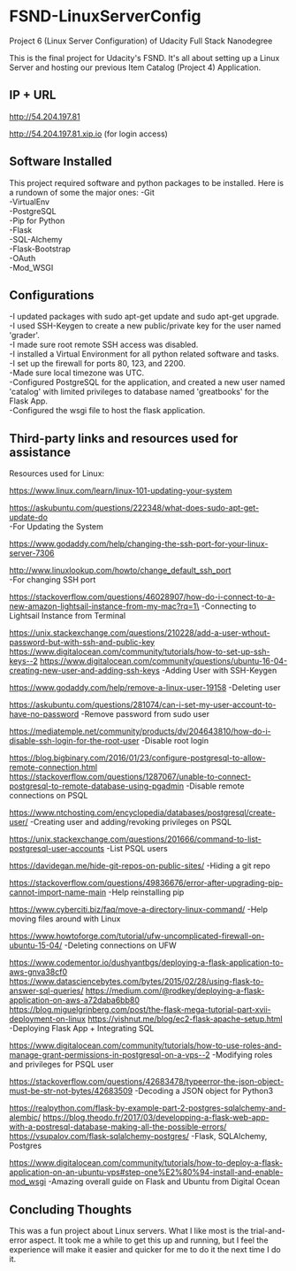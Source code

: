 # FSND-LinuxServerConfig
Project 6 (Linux Server Configuration) of Udacity Full Stack Nanodegree

This is the final project for Udacity's FSND. It's all about setting up a Linux Server and hosting our previous Item Catalog (Project 4) Application.

## IP + URL

http://54.204.197.81

http://54.204.197.81.xip.io (for login access)

## Software Installed

This project required software and python packages to be installed. Here is a rundown of some the major ones:
-Git\
-VirtualEnv\
-PostgreSQL\
-Pip for Python\
-Flask\
-SQL-Alchemy\
-Flask-Bootstrap\
-OAuth\
-Mod_WSGI

## Configurations

-I updated packages with sudo apt-get update and sudo apt-get upgrade.\
-I used SSH-Keygen to create a new public/private key for the user named 'grader'.\
-I made sure root remote SSH access was disabled.\
-I installed a Virtual Environment for all python related software and tasks.\
-I set up the firewall for ports 80, 123, and 2200.\
-Made sure local timezone was UTC.\
-Configured PostgreSQL for the application, and created a new user named 'catalog' with limited privileges to database named 'greatbooks' for the Flask App.\
-Configured the wsgi file to host the flask application.

## Third-party links and resources used for assistance

Resources used for Linux:

https://www.linux.com/learn/linux-101-updating-your-system

https://askubuntu.com/questions/222348/what-does-sudo-apt-get-update-do \
-For Updating the System

https://www.godaddy.com/help/changing-the-ssh-port-for-your-linux-server-7306

http://www.linuxlookup.com/howto/change_default_ssh_port \
-For changing SSH port

https://stackoverflow.com/questions/46028907/how-do-i-connect-to-a-new-amazon-lightsail-instance-from-my-mac?rq=1\
-Connecting to Lightsail Instance from Terminal

https://unix.stackexchange.com/questions/210228/add-a-user-wthout-password-but-with-ssh-and-public-key
https://www.digitalocean.com/community/tutorials/how-to-set-up-ssh-keys--2
https://www.digitalocean.com/community/questions/ubuntu-16-04-creating-new-user-and-adding-ssh-keys
-Adding User with SSH-Keygen

https://www.godaddy.com/help/remove-a-linux-user-19158
-Deleting user

https://askubuntu.com/questions/281074/can-i-set-my-user-account-to-have-no-password
-Remove password from sudo user

https://mediatemple.net/community/products/dv/204643810/how-do-i-disable-ssh-login-for-the-root-user
-Disable root login

https://blog.bigbinary.com/2016/01/23/configure-postgresql-to-allow-remote-connection.html
https://stackoverflow.com/questions/1287067/unable-to-connect-postgresql-to-remote-database-using-pgadmin
-Disable remote connections on PSQL

https://www.ntchosting.com/encyclopedia/databases/postgresql/create-user/
-Creating user and adding/revoking privileges on PSQL

https://unix.stackexchange.com/questions/201666/command-to-list-postgresql-user-accounts
-List PSQL users

https://davidegan.me/hide-git-repos-on-public-sites/
-Hiding a git repo

https://stackoverflow.com/questions/49836676/error-after-upgrading-pip-cannot-import-name-main
-Help reinstalling pip

https://www.cyberciti.biz/faq/move-a-directory-linux-command/
-Help moving files around with Linux

https://www.howtoforge.com/tutorial/ufw-uncomplicated-firewall-on-ubuntu-15-04/
-Deleting connections on UFW

https://www.codementor.io/dushyantbgs/deploying-a-flask-application-to-aws-gnva38cf0
https://www.datasciencebytes.com/bytes/2015/02/28/using-flask-to-answer-sql-queries/
https://medium.com/@rodkey/deploying-a-flask-application-on-aws-a72daba6bb80
https://blog.miguelgrinberg.com/post/the-flask-mega-tutorial-part-xvii-deployment-on-linux
https://vishnut.me/blog/ec2-flask-apache-setup.html
-Deploying Flask App + Integrating SQL

https://www.digitalocean.com/community/tutorials/how-to-use-roles-and-manage-grant-permissions-in-postgresql-on-a-vps--2
-Modifying roles and privileges for PSQL user

https://stackoverflow.com/questions/42683478/typeerror-the-json-object-must-be-str-not-bytes/42683509
-Decoding a JSON object for Python3

https://realpython.com/flask-by-example-part-2-postgres-sqlalchemy-and-alembic/
https://blog.theodo.fr/2017/03/developping-a-flask-web-app-with-a-postresql-database-making-all-the-possible-errors/
https://vsupalov.com/flask-sqlalchemy-postgres/
-Flask, SQLAlchemy, Postgres

https://www.digitalocean.com/community/tutorials/how-to-deploy-a-flask-application-on-an-ubuntu-vps#step-one%E2%80%94-install-and-enable-mod_wsgi
-Amazing overall guide on Flask and Ubuntu from Digital Ocean

## Concluding Thoughts

This was a fun project about Linux servers. What I like most is the trial-and-error aspect. It took me a while to get this up and running, but I feel the experience will make it easier and quicker for me to do it the next time I do it.
